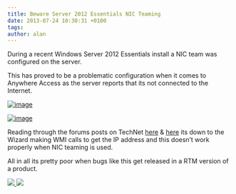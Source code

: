 ```yaml
---
title: Beware Server 2012 Essentials NIC Teaming
date: 2013-07-24 10:30:31 +0100
tags:
author: alan
---
```


During a recent Windows Server 2012 Essentials install a NIC team was configured on the server.

This has proved to be a problematic configuration when it comes to Anywhere Access as the server reports that its not connected to the Internet.

[ ![image](http://everythingsysadmin.files.wordpress.com/2013/07/image_thumb.png?w=244&h=200 "image") ](http://everythingsysadmin.files.wordpress.com/2013/07/image.png)

[ ![image](http://everythingsysadmin.files.wordpress.com/2013/07/image_thumb1.png?w=244&h=148 "image") ](http://everythingsysadmin.files.wordpress.com/2013/07/image1.png)

Reading through the forums posts on TechNet [here](http://social.technet.microsoft.com/Forums/windowsserver/en-US/cf8d66d3-5320-49bb-98ce-b8cad3e1e126/nic-teaming-supported "http://social.technet.microsoft.com/Forums/windowsserver/en-US/cf8d66d3-5320-49bb-98ce-b8cad3e1e126/nic-teaming-supported") & [here](http://social.technet.microsoft.com/Forums/windowsserver/en-US/6d920fa5-9347-40b2-ace2-6791ed8d0c05/anywhere-access-cant-see-ipconfig "http://social.technet.microsoft.com/Forums/windowsserver/en-US/6d920fa5-9347-40b2-ace2-6791ed8d0c05/anywhere-access-cant-see-ipconfig") its down to the Wizard making WMI calls to get the IP address and this doesn’t work properly when NIC teaming is used.

All in all its pretty poor when bugs like this get released in a RTM version of a product.

    
[ ![](http://feeds.wordpress.com/1.0/comments/everythingsysadmin.wordpress.com/593/) ](http://feeds.wordpress.com/1.0/gocomments/everythingsysadmin.wordpress.com/593/) ![](http://stats.wordpress.com/b.gif?host=everythingsysadmin.wordpress.com&blog=8998607&post=593&subd=everythingsysadmin&ref=&feed=1)

        